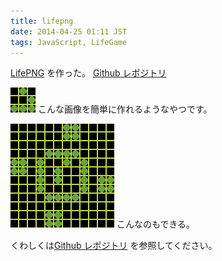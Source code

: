 ```yaml
---
title: lifepng
date: 2014-04-25 01:11 JST
tags: JavaScript, LifeGame
---
```


[LifePNG](https://nna774.net/lifepng/) を作った。
[Github レポジトリ](https://github.com/nna774/lifepng)

![グライダー](/img/glider.png)
こんな画像を簡単に作れるようなやつです。

![時計2 - Gif Animation](/img/life/clock2.gif) 
こんなのもできる。

くわしくは[Github レポジトリ](https://github.com/nna774/lifepng) を参照してください。

